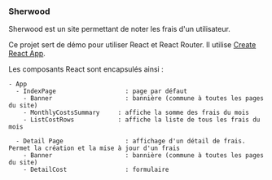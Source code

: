 ### Sherwood

Sherwood est un site permettant de noter les frais d'un utilisateur.

Ce projet sert de démo pour utiliser React et React Router.
Il utilise [Create React App](https://github.com/facebookincubator/create-react-app).

Les composants React sont encapsulés ainsi :

```
- App
  - IndexPage                   : page par défaut
    - Banner                    : bannière (commune à toutes les pages du site)
    - MonthlyCostsSummary     : affiche la somme des frais du mois
    - ListCostRows            : affiche la liste de tous les frais du mois

  - Detail Page                 : affichage d'un détail de frais. Permet la création et la mise à jour d'un frais
    - Banner                    : bannière (commune à toutes les pages du site)
    - DetailCost                : formulaire
```
